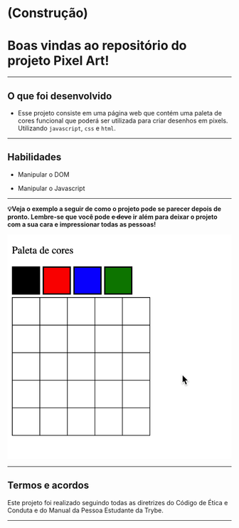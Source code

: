 # (Construção)
# Boas vindas ao repositório do projeto Pixel Art! #
---

## O que foi desenvolvido

- Esse projeto consiste em uma página web que contém uma paleta de cores funcional que poderá ser utilizada para criar desenhos em pixels. Utilizando `javascript`, `css` e `html`.

---

## Habilidades

- Manipular o DOM

- Manipular o Javascript

---

**💡Veja o exemplo a seguir de como o projeto pode se parecer depois de pronto. Lembre-se que você pode ~~e deve~~ ir além para deixar o projeto com a sua cara e impressionar todas as pessoas!**

![exemplo de arte com pixels](./art-with-pixels.gif)

---

## Termos e acordos

Este projeto foi realizado seguindo todas as diretrizes do Código de Ética e Conduta e do Manual da Pessoa Estudante da Trybe.

---
